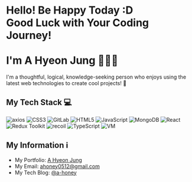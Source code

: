 # Hello! Be Happy Today :D <br> Good Luck with Your Coding Journey! <br><br> I'm A Hyeon Jung :honeybee::honeybee::honeybee:

I'm a thoughtful, logical, knowledge-seeking person who enjoys using the latest web technologies to create cool projects! :rocket: 

## My Tech Stack :computer:

![axios](https://img.shields.io/badge/axios-007ACC?style=for-the-badge&logo=axios&logoColor=ffffff)
![CSS3](https://img.shields.io/badge/CSS3-1572B6?style=for-the-badge&logo=css3&logoColor=ffffff)
![GitLab](https://img.shields.io/badge/GitLab-FCA121?style=for-the-badge&logo=gitlab&logoColor=ffffff)
![HTML5](https://img.shields.io/badge/HTML5-E34F26?style=for-the-badge&logo=html5&logoColor=ffffff)
![JavaScript](https://img.shields.io/badge/JavaScript-F7DF1E?style=for-the-badge&logo=javascript&logoColor=323330)
![MongoDB](https://img.shields.io/badge/MongoDB-47A248?style=for-the-badge&logo=mongodb&logoColor=ffffff)
![React](https://img.shields.io/badge/React-61DAFB?style=for-the-badge&logo=react&logoColor=ffffff)
![Redux Toolkit](https://img.shields.io/badge/Redux_Toolkit-764ABC?style=for-the-badge&logo=redux&logoColor=ffffff)
![recoil](https://img.shields.io/badge/recoil-40A9FF?style=for-the-badge&logo=recoil&logoColor=ffffff)
![TypeScript](https://img.shields.io/badge/TypeScript-007ACC?style=for-the-badge&logo=typescript&logoColor=ffffff)
![VM](https://img.shields.io/badge/VM-666666?style=for-the-badge)

## My Information :information_source:

- My Portfolio: [A Hyeon Jung](https://www.notion.so/AHoney-3d974be936704cca9d835cf8024c719e?pvs=4)
- My Email: [ahoney0512@gmail.com](mailto:ahoney0512@gmail.com)
- My Tech Blog: [@a-honey](https://velog.io/@a-honey)
